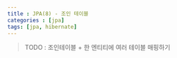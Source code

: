 ```yaml
---
title : JPA(8) - 조인 테이블
categories : [jpa]
tags: [jpa, hibernate]
---
```


> TODO : 조인테이블 + 한 엔티티에 여러 테이블 매핑하기 